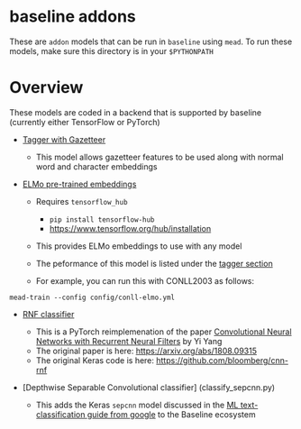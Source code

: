 baseline addons
===============

These are `addon` models that can be run in `baseline` using `mead`.  To run these models, make sure this directory is in your `$PYTHONPATH`

# Overview

These models are coded in a backend that is supported by baseline (currently either TensorFlow or PyTorch)


- [Tagger with Gazetteer](tagger_gazetteer.py)
  - This model allows gazetteer features to be used along with normal word and character embeddings

- [ELMo pre-trained embeddings](embed_elmo.py)
   - Requires `tensorflow_hub`
     - `pip install tensorflow-hub`
     - https://www.tensorflow.org/hub/installation

  - This provides ELMo embeddings to use with any model
  - The peformance of this model is listed under the [tagger section](../../docs/tagger.md)

  - For example, you can run this with CONLL2003 as follows:

```
mead-train --config config/conll-elmo.yml
```

- [RNF classifier](rnf_pyt.py)
  - This is a PyTorch reimplemenation of the paper [Convolutional Neural Networks with Recurrent Neural Filters](https://www.groundai.com/project/convolutional-neural-networks-with-recurrent-neural-filters/) by Yi Yang
  - The original paper is here: https://arxiv.org/abs/1808.09315
  - The original Keras code is here: https://github.com/bloomberg/cnn-rnf

- [Depthwise Separable Convolutional classifier] (classify_sepcnn.py)
  - This adds the Keras `sepcnn` model discussed in the [ML text-classification guide from google](https://developers.google.com/machine-learning/guides/text-classification/) to the Baseline ecosystem

